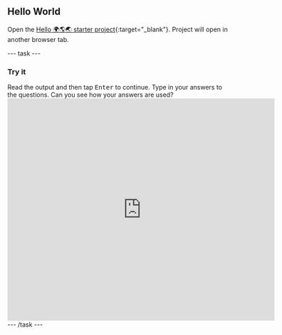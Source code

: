 ## Hello World

Open the [Hello 🌍🌎🌏 starter project](https://editor-prototype.raspberrypi.org/python/python-hello-starter){:target="_blank"}. Project will open in another browser tab.

--- task ---
### Try it
<div style="display: flex; flex-wrap: wrap">
<div style="flex-basis: 175px; flex-grow: 1">  
Read the output and then tap <kbd>Enter</kbd> to continue. 
Type in your answers to the questions. Can you see how your answers are used?
</div>
<div class="trinket">
  <iframe src="https://editor-prototype.raspberrypi.org/embed/viewer/python-emoji-example" width="600" height="500" frameborder="0" marginwidth="0" marginheight="0" allowfullscreen>
  </iframe>
</div>
</div>
--- /task ---

